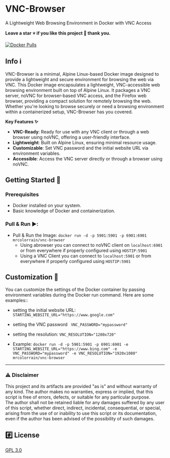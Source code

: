 # VNC-Browser 
A Lightweight Web Browsing Environment in Docker with VNC Access

**Leave a star ⭐ if you like this project 🙂 thank you.**

[![Docker Pulls](https://img.shields.io/docker/pulls/mrcolorrain/vnc-browser.svg)](https://hub.docker.com/repository/docker/mrcolorrain/vnc-browser)

## Info :information_source:
VNC-Browser is a minimal, Alpine Linux-based Docker image designed to provide a lightweight and secure environment for browsing the web via VNC.
This Docker image encapsulates a lightweight, VNC-accessible web browsing environment built on top of Alpine Linux. It packages a VNC server, noVNC for browser-based VNC access, and the Firefox web browser, providing a compact solution for remotely browsing the web. Whether you're looking to browse securely or need a browsing environment within a containerized setup, VNC-Browser has you covered.

**Key Features ✨**

- **VNC-Ready**: Ready for use with any VNC client or through a web browser using noVNC, offering a user-friendly interface.
- **Lightweight**: Built on Alpine Linux, ensuring minimal resource usage.
- **Customizable**: Set VNC password and the initial website URL via environment variables.
- **Accessible**: Access the VNC server directly or through a browser using noVNC.

## Getting Started 🚥

### Prerequisites

- Docker installed on your system.
- Basic knowledge of Docker and containerization.

### Pull & Run :arrow_forward::
- Pull & Run the Image: `docker run -d -p 5901:5901 -p 6901:6901 mrcolorrain/vnc-browser`
  - Using abrowser you can connect to noVNC client on `localhost:6901` or from everywhere if properly configured using `HOSTIP:5901`
  - Using a VNC Client you can connect to  `localhost:5901` or from everywhere if properly configured using `HOSTIP:5901`

## Customization 🎨
You can customize the settings of the Docker container by passing environment variables during the Docker run command. Here are some examples::
- setting the initial website URL: `STARTING_WEBSITE_URL="https://www.google.com" ` 
- setting the VNC password ` VNC_PASSWORD="mypassword"`
- setting the resolution: ` VNC_RESOLUTION="1280x720" ` 

- Example:
`docker run -d -p 5901:5901 -p 6901:6901 -e STARTING_WEBSITE_URL="https://www.bing.com" -e VNC_PASSWORD="mypassword" -e VNC_RESOLUTION="1920x1080" mrcolorrain/vnc-browser`

---

### :warning: Disclaimer
This project and its artifacts are provided "as is" and without warranty of any kind.
The author makes no warranties, express or implied, that this script is free of errors, defects, or suitable for any particular purpose.  
The author shall not be retained liable for any damages suffered by any user of this script, whether direct, indirect, incidental, consequential, or special, arising from the use of or inability to use this script or its documentation, even if the author has been advised of the possibility of such damages.  

## :hash: License
[GPL 3.0](https://www.gnu.org/licenses/gpl-3.0.html)
